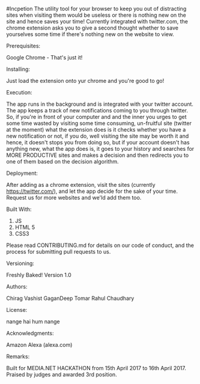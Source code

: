 #Incpetion
The utility tool for your browser to keep you out of distracting sites when visiting them would be useless or there is nothing new on the site and hence saves your time! Currently integrated with twitter.com, the chrome extension asks you to give a second thought whether to save yourselves some time if there's nothing new on the website to view.


Prerequisites:

Google Chrome - That's just it!


Installing:

Just load the extension onto yur chrome and you're good to go!


Execution:

The app runs in the background and is integrated with your twitter account. The app keeps a track of new notifications coming to you through twitter. So, if you're in front of your computer and and the inner you urges to get some time wasted by visiting some time consuming, un-fruitful site (twitter at the moment) what the extension does is it checks whether you have a new notification or not, if you do, well visiting the site may be worth it and hence, it doesn't stops you from doing so, but if your account doesn't has anything new, what the app does is, it goes to your history and searches for MORE PRODUCTIVE sites and makes a decision and then redirects you to one of them based on the decision algorithm.

Deployment:

After adding as a chrome extension, visit the sites (currently https://twitter.com/), and let the app decide for the sake of your time.
Request us for more websites and we'ld add them too.

Built With:

1. JS
2. HTML 5
3. CSS3

Please read CONTRIBUTING.md for details on our code of conduct, and the process for submitting pull requests to us.

Versioning:

Freshly Baked! Version 1.0

Authors:

Chirag Vashist
GaganDeep Tomar
Rahul Chaudhary

License:

nange hai hum nange

Acknowledgments: 

Amazon Alexa (alexa.com)

Remarks:

Built for MEDIA.NET HACKATHON from 15th April 2017 to 16th April 2017. Praised by judges and awarded 3rd position.
